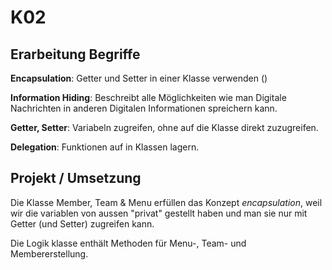 # K02

## Erarbeitung Begriffe

**Encapsulation**: Getter und Setter in einer Klasse verwenden ()

**Information Hiding**: Beschreibt alle Möglichkeiten wie man Digitale Nachrichten in anderen Digitalen Informationen spreichern kann.

**Getter, Setter**: Variabeln zugreifen, ohne auf die Klasse direkt zuzugreifen.

**Delegation**: Funktionen auf in Klassen lagern.

## Projekt / Umsetzung

Die Klasse Member, Team & Menu erfüllen das Konzept *encapsulation*, weil wir die variablen von aussen "privat" gestellt haben und man sie nur mit Getter (und Setter) zugreifen kann.

Die Logik klasse enthält Methoden für Menu-, Team- und Membererstellung.
